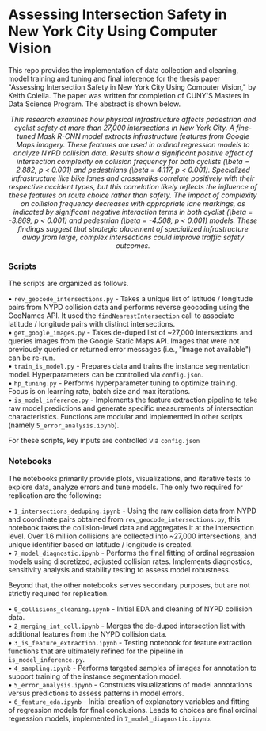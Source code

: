# Assessing Intersection Safety in New York City Using Computer Vision
This repo provides the implementation of data collection and cleaning, model training and tuning and final inference for the thesis paper "Assessing Intersection Safety in New York City Using Computer Vision," by Keith Colella. The paper was written for completion of CUNY'S Masters in Data Science Program. The abstract is shown below.

*<div align="center">This research examines how physical infrastructure affects pedestrian and cyclist safety at more than 27,000 intersections in New York City. A fine-tuned Mask R-CNN model extracts infrastructure features from Google Maps imagery. These features are used in ordinal regression models to analyze NYPD collision data. Results show a significant positive effect of intersection complexity on collision frequency for both cyclists (\beta = 2.882, p < 0.001) and pedestrians (\beta = 4.117, p < 0.001). Specialized infrastructure like bike lanes and crosswalks correlate positively with their respective accident types, but this correlation likely reflects the influence of these features on route choice rather than safety. The impact of complexity on collision frequency decreases with appropriate lane markings, as indicated by significant negative interaction terms in both cyclist (\beta = -3.869, p < 0.001) and pedestrian (\beta = -4.508, p < 0.001) models. These findings suggest that strategic placement of specialized infrastructure away from large, complex intersections could improve traffic safety outcomes.</div>*  

### Scripts  
The scripts are organized as follows.  

• `rev_geocode_intersections.py` - Takes a unique list of latitude / longitude pairs from NYPD collision data and performs reverse geocoding using the GeoNames API. It used the `findNearestIntersection` call to associate latitude / longitude pairs with distinct intersections.  
• `get_google_images.py` - Takes de-duped list of ~27,000 intersections and queries images from the Google Static Maps API. Images that were not previously queried or returned error messages (i.e., "Image not available") can be re-run.  
• `train_is_model.py` - Prepares data and trains the instance segmentation model. Hyperparameters can be controlled via `config.json`.  
• `hp_tuning.py` - Performs hyperparameter tuning to optimize training. Focus is on learning rate, batch size and max iterations.  
• `is_model_inference.py` - Implements the feature extraction pipeline to take raw model predictions and generate specific measurements of intersection characteristics. Functions are modular and implemented in other scripts (namely `5_error_analysis.ipynb`).  

For these scripts, key inputs are controlled via `config.json`

### Notebooks  
The notebooks primarily provide plots, visualizations, and iterative tests to explore data, analyze errors and tune models. The only two required for replication are the following:

• `1_intersections_deduping.ipynb` - Using the raw collision data from NYPD and coordinate pairs obtained from `rev_geocode_intersections.py`, this notebook takes the collision-level data and aggregates it at the intersection level. Over 1.6 million collisions are collected into ~27,000 intersections, and unique identifier based on latitude / longitude is created.  
• `7_model_diagnostic.ipynb` - Performs the final fitting of ordinal regression models using discretized, adjusted collision rates. Implements diagnostics, sensitivity analysis and stability testing to assess model robustness.  

Beyond that, the other notebooks serves secondary purposes, but are not strictly required for replication.

• `0_collisions_cleaning.ipynb` - Initial EDA and cleaning of NYPD collision data.  
• `2_merging_int_coll.ipynb` - Merges the de-duped intersection list with additional features from the NYPD collision data.  
• `3_is_feature_extraction.ipynb` - Testing notebook for feature extraction functions that are ultimately refined for the pipeline in `is_model_inference.py`.  
• `4_sampling.ipynb` - Performs targeted samples of images for annotation to support training of the instance segmentation model.  
• `5_error_analysis.ipynb` - Constructs visualizations of model annotations versus predictions to assess patterns in model errors.  
• `6_feature_eda.ipynb` - Initial creation of explanatory variables and fitting of regression models for final conclusions. Leads to choices are final ordinal regression models, implemented in `7_model_diagnostic.ipynb`.  